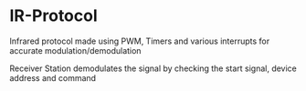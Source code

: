 # IR-Protocol

Infrared protocol made using PWM, Timers and various interrupts for accurate modulation/demodulation

Receiver Station demodulates the signal by checking the start signal, device address and command


